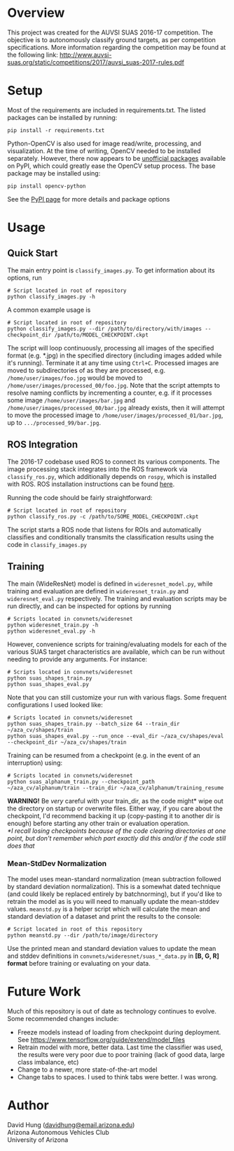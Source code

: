 # Overview
This project was created for the AUVSI SUAS 2016-17 competition. The objective is to autonomously classify ground targets, as per competition specifications. More information regarding the competition may be found at the following link: http://www.auvsi-suas.org/static/competitions/2017/auvsi_suas-2017-rules.pdf

# Setup
Most of the requirements are included in requirements.txt. The listed packages can be installed by running:
```
pip install -r requirements.txt
```
Python-OpenCV is also used for image read/write, processing, and visualization. At the time of writing, OpenCV needed to be installed separately. However, there now appears to be [unofficial packages](https://pypi.org/project/opencv-python/) available on PyPI, which could greatly ease the OpenCV setup process. The base package may be installed using:
```
pip install opencv-python
```
See the [PyPI page](https://pypi.org/project/opencv-python/) for more details and package options

# Usage
## Quick Start
The main entry point is `classify_images.py`. To get information about its options, run
```
# Script located in root of repository
python classify_images.py -h
```
A common example usage is
```
# Script located in root of repository
python classify_images.py --dir /path/to/directory/with/images --checkpoint_dir /path/to/MODEL_CHECKPOINT.ckpt
```
The script will loop continuously, processing all images of the specified format (e.g. \*.jpg) in the specified directory (including images added while it's running). Terminate it at any time using `Ctrl+C`. Processed images are moved to subdirectories of as they are processed, e.g. `/home/user/images/foo.jpg` would be moved to `/home/user/images/processed_00/foo.jpg`. Note that the script attempts to resolve naming conflicts by incrementing a counter, e.g. if it processes some image `/home/user/images/bar.jpg` and `/home/user/images/processed_00/bar.jpg` already exists, then it will attempt to move the processed image to `/home/user/images/processed_01/bar.jpg`, up to `.../processed_99/bar.jpg`.

## ROS Integration
The 2016-17 codebase used ROS to connect its various components. The image processing stack integrates into the ROS framework via `classify_ros.py`, which additionally depends on `rospy`, which is installed with ROS. ROS installation instructions can be found [here](http://wiki.ros.org/kinetic/Installation/Ubuntu).

Running the code should be fairly straightforward:
```
# Script located in root of repository
python classify_ros.py -c /path/to/SOME_MODEL_CHECKPOINT.ckpt
```
The script starts a ROS node that listens for ROIs and automatically classifies and conditionally transmits the classification results using the code in `classify_images.py`

## Training
The main (WideResNet) model is defined in `wideresnet_model.py`, while training and evaluation are defined in `wideresnet_train.py` and `wideresnet_eval.py` respectively. The training and evaluation scripts may be run directly, and can be inspected for options by running
```
# Scripts located in convnets/wideresnet
python wideresnet_train.py -h
python wideresnet_eval.py -h
```
However, convenience scripts for training/evaluating models for each of the various SUAS target characteristics are available, which can be run without needing to provide any arguments. For instance:
```
# Scripts located in convnets/wideresnet
python suas_shapes_train.py
python suas_shapes_eval.py
```
Note that you can still customize your run with various flags. Some frequent configurations I used looked like:
```
# Scripts located in convnets/wideresnet
python suas_shapes_train.py --batch_size 64 --train_dir ~/aza_cv/shapes/train
python suas_shapes_eval.py --run_once --eval_dir ~/aza_cv/shapes/eval --checkpoint_dir ~/aza_cv/shapes/train
```
Training can be resumed from a checkpoint (e.g. in the event of an interruption) using:
```
# Scripts located in convnets/wideresnet
python suas_alphanum_train.py --checkpoint_path ~/aza_cv/alphanum/train --train_dir ~/aza_cv/alphanum/training_resume
```
**WARNING!** Be *very* careful with your train_dir, as the code might\* wipe out the directory on startup or overwrite files. Either way, if you care about the checkpoint, I'd recommend backing it up (copy-pasting it to another dir is enough) before starting any other train or evaluation operation.  
*\*I recall losing checkpoints because of the code clearing directories at one point, but don't remember which part exactly did this and/or if the code still does that*
### Mean-StdDev Normalization
The model uses mean-standard normalization (mean subtraction followed by standard deviation normalization). This is a somewhat dated technique (and could likely be replaced entirely by batchnorming), but if you'd like to retrain the model as is you will need to manually update the mean-stddev values. `meanstd.py` is a helper script which will calculate the mean and standard deviation of a dataset and print the results to the console:
```
# Script located in root of this repository
python meanstd.py --dir /path/to/image/directory
```
Use the printed mean and standard deviation values to update the mean and stddev definitions in `convnets/wideresnet/suas_*_data.py` in **[B, G, R] format** before training or evaluating on your data.

# Future Work
Much of this repository is out of date as technology continues to evolve. Some recommended changes include:
- Freeze models instead of loading from checkpoint during deployment. See https://www.tensorflow.org/guide/extend/model_files
- Retrain model with more, better data. Last time the classifier was used, the results were very poor due to poor training (lack of good data, large class imbalance, etc)
- Change to a newer, more state-of-the-art model
- Change tabs to spaces. I used to think tabs were better. I was wrong.

# Author
David Hung (davidhung@email.arizona.edu)  
Arizona Autonomous Vehicles Club  
University of Arizona  
